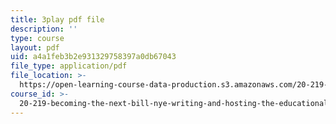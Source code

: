 ```yaml
---
title: 3play pdf file
description: ''
type: course
layout: pdf
uid: a4a1feb3b2e931329758397a0db67043
file_type: application/pdf
file_location: >-
  https://open-learning-course-data-production.s3.amazonaws.com/20-219-becoming-the-next-bill-nye-writing-and-hosting-the-educational-show-january-iap-2015/a4a1feb3b2e931329758397a0db67043_3HnHQXWIFd4.pdf
course_id: >-
  20-219-becoming-the-next-bill-nye-writing-and-hosting-the-educational-show-january-iap-2015
---
```

